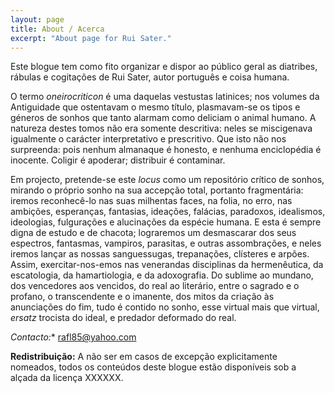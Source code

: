```yaml
---
layout: page
title: About / Acerca
excerpt: "About page for Rui Sater."
---
```


Este blogue tem como fito organizar e dispor ao público geral as diatribes, rábulas e cogitações de Rui Sater, autor português e coisa humana.

O termo *oneirocriticon* é uma daquelas vestustas latinices; nos volumes da Antiguidade que ostentavam o mesmo título, plasmavam-se os tipos e géneros de sonhos que tanto alarmam como deliciam o animal humano. A natureza destes tomos não era somente descritiva: neles se miscigenava igualmente o carácter interpretativo e prescritivo. Que isto não nos surpreenda: pois nenhum almanaque é honesto, e nenhuma enciclopédia é inocente. Coligir é apoderar; distribuir é contaminar. 

Em projecto, pretende-se este *locus* como um repositório crítico de sonhos, mirando o próprio sonho na sua accepção total, portanto fragmentária: iremos reconhecê-lo nas suas milhentas faces, na folia, no erro, nas ambições, esperanças, fantasias, ideações, falácias, paradoxos, idealismos, ideologias, fulgurações e alucinações da espécie humana. E esta é sempre digna de estudo e de chacota; lograremos um desmascarar dos seus espectros, fantasmas, vampiros, parasitas, e outras assombrações, e neles iremos lançar as nossas sanguessugas, trepanações, clísteres e arpões. Assim, exercitar-nos-emos nas venerandas disciplinas da hermenêutica, da escatologia, da hamartiologia, e da adoxografia. Do sublime ao mundano, dos vencedores aos vencidos, do real ao literário, entre o sagrado e o profano, o transcendente e o imanente, dos mitos da criação às anunciações do fim, tudo é contido no sonho, esse virtual mais que virtual, *ersatz* trocista do ideal, e predador deformado do real. 

**Contacto*:** rafl85@yahoo.com

**Redistribuição:** A não ser em casos de excepção explicitamente nomeados, todos os conteúdos deste blogue estão disponíveis sob a alçada da licença XXXXXX.
